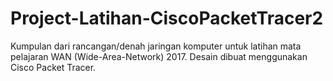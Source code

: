 # Project-Latihan-CiscoPacketTracer2
Kumpulan dari rancangan/denah jaringan komputer untuk latihan mata pelajaran WAN (Wide-Area-Network) 2017. Desain dibuat menggunakan Cisco Packet Tracer.
